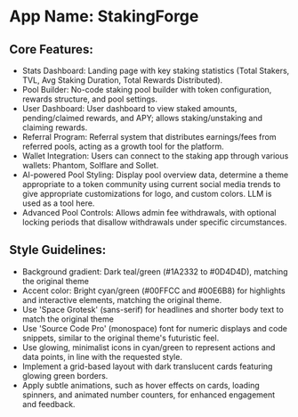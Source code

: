 # **App Name**: StakingForge

## Core Features:

- Stats Dashboard: Landing page with key staking statistics (Total Stakers, TVL, Avg Staking Duration, Total Rewards Distributed).
- Pool Builder: No-code staking pool builder with token configuration, rewards structure, and pool settings.
- User Dashboard: User dashboard to view staked amounts, pending/claimed rewards, and APY; allows staking/unstaking and claiming rewards.
- Referral Program: Referral system that distributes earnings/fees from referred pools, acting as a growth tool for the platform.
- Wallet Integration: Users can connect to the staking app through various wallets: Phantom, Solflare and Sollet.
- AI-powered Pool Styling: Display pool overview data, determine a theme appropriate to a token community using current social media trends to give appropriate customizations for logo, and custom colors. LLM is used as a tool here.
- Advanced Pool Controls: Allows admin fee withdrawals, with optional locking periods that disallow withdrawals under specific circumstances.

## Style Guidelines:

- Background gradient: Dark teal/green (#1A2332 to #0D4D4D), matching the original theme
- Accent color: Bright cyan/green (#00FFCC and #00E6B8) for highlights and interactive elements, matching the original theme.
- Use 'Space Grotesk' (sans-serif) for headlines and shorter body text to match the original theme
- Use 'Source Code Pro' (monospace) font for numeric displays and code snippets, similar to the original theme's futuristic feel.
- Use glowing, minimalist icons in cyan/green to represent actions and data points, in line with the requested style.
- Implement a grid-based layout with dark translucent cards featuring glowing green borders.
- Apply subtle animations, such as hover effects on cards, loading spinners, and animated number counters, for enhanced engagement and feedback.